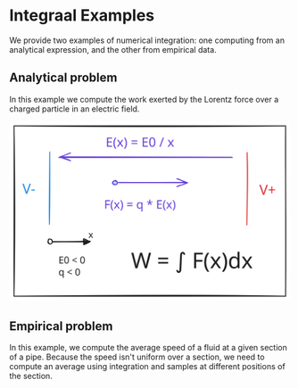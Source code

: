 # Integraal Examples

We provide two examples of numerical integration: one computing from an analytical expression, and the other from
empirical data.

## Analytical problem

In this example we compute the work exerted by the Lorentz force over a charged particle in an electric field.

![WORK](../docs/analytical.svg)

## Empirical problem

In this example, we compute the average speed of a fluid at a given section of a pipe. Because the speed isn't
uniform over a section, we need to compute an average using integration and samples at different positions of
the section.

